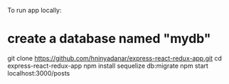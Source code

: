 To run app locally: 

# create a database named "mydb"

git clone https://github.com/hninyadanar/express-react-redux-app.git
cd express-react-redux-app
npm install
sequelize db:migrate
npm start
localhost:3000/posts
